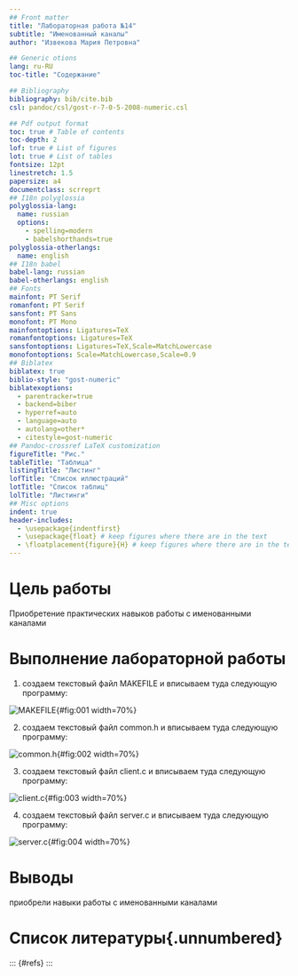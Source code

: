 ```yaml
---
## Front matter
title: "Лабораторная работа №14"
subtitle: "Именованный каналы"
author: "Извекова Мария Петровна"

## Generic otions
lang: ru-RU
toc-title: "Содержание"

## Bibliography
bibliography: bib/cite.bib
csl: pandoc/csl/gost-r-7-0-5-2008-numeric.csl

## Pdf output format
toc: true # Table of contents
toc-depth: 2
lof: true # List of figures
lot: true # List of tables
fontsize: 12pt
linestretch: 1.5
papersize: a4
documentclass: scrreprt
## I18n polyglossia
polyglossia-lang:
  name: russian
  options:
	- spelling=modern
	- babelshorthands=true
polyglossia-otherlangs:
  name: english
## I18n babel
babel-lang: russian
babel-otherlangs: english
## Fonts
mainfont: PT Serif
romanfont: PT Serif
sansfont: PT Sans
monofont: PT Mono
mainfontoptions: Ligatures=TeX
romanfontoptions: Ligatures=TeX
sansfontoptions: Ligatures=TeX,Scale=MatchLowercase
monofontoptions: Scale=MatchLowercase,Scale=0.9
## Biblatex
biblatex: true
biblio-style: "gost-numeric"
biblatexoptions:
  - parentracker=true
  - backend=biber
  - hyperref=auto
  - language=auto
  - autolang=other*
  - citestyle=gost-numeric
## Pandoc-crossref LaTeX customization
figureTitle: "Рис."
tableTitle: "Таблица"
listingTitle: "Листинг"
lofTitle: "Список иллюстраций"
lotTitle: "Список таблиц"
lolTitle: "Листинги"
## Misc options
indent: true
header-includes:
  - \usepackage{indentfirst}
  - \usepackage{float} # keep figures where there are in the text
  - \floatplacement{figure}{H} # keep figures where there are in the text
---
```


# Цель работы

Приобретение практических навыков работы с именованными каналами



# Выполнение лабораторной работы

1. создаем текстовый файл MAKEFILE и вписываем туда следующую программу:

![MAKEFILE](image/1.jpg){#fig:001 width=70%}

2. создаем текстовый файл  common.h и вписываем туда следующую программу:

![common.h ](image/2.jpg){#fig:002 width=70%}

3. создаем текстовый файл  client.c и вписываем туда следующую программу:

![client.c ](image/4.jpg){#fig:003 width=70%}

4. создаем текстовый файл  server.c и вписываем туда следующую программу:

![server.c](image/5.jpg){#fig:004 width=70%}

# Выводы

приобрели навыки работы с именованными каналами

# Список литературы{.unnumbered}

::: {#refs}
:::
